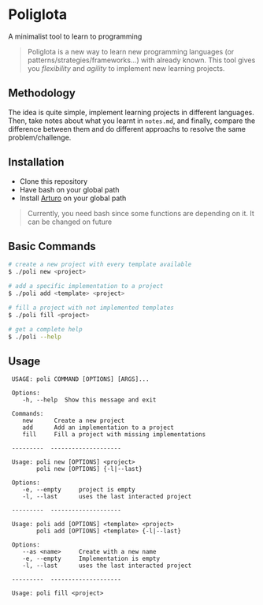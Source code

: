 # Poliglota

A minimalist tool to learn to programming

> Poliglota is a new way to learn new programming languages
> (or patterns/strategies/frameworks...) with already known.
> This tool gives you *flexibility* and *agility*
> to implement new learning projects.

## Methodology
The idea is quite simple,
implement learning projects in different languages.
Then, take notes about what you learnt in `notes.md`,
and finally, compare the difference between them
and do different approachs to resolve the same problem/challenge.

## Installation
- Clone this repository
- Have bash on your global path
- Install [Arturo](https://github.com/arturo-lang/arturo#installation)
on your global path

> Currently, you need bash since some functions are depending on it.
> It can be changed on future

## Basic Commands

```bash
# create a new project with every template available
$ ./poli new <project>

# add a specific implementation to a project
$ ./poli add <template> <project>

# fill a project with not implemented templates
$ ./poli fill <project>

# get a complete help
$ ./poli --help
```

## Usage

```abnf
 USAGE: poli COMMAND [OPTIONS] [ARGS]...

 Options:
    -h, --help  Show this message and exit

 Commands:
    new      Create a new project
    add      Add an implementation to a project
    fill     Fill a project with missing implementations

 ---------  --------------------

 Usage: poli new [OPTIONS] <project>
        poli new [OPTIONS] {-l|--last}

 Options:
    -e, --empty     project is empty
    -l, --last      uses the last interacted project

 ---------  --------------------

 Usage: poli add [OPTIONS] <template> <project>
        poli add [OPTIONS] <template> {-l|--last}

 Options:
    --as <name>     Create with a new name
    -e, --empty     Implementation is empty
    -l, --last      uses the last interacted project

 ---------  --------------------

 Usage: poli fill <project>
```

